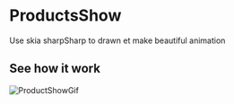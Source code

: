 # ProductsShow
Use skia sharpSharp to drawn et make beautiful animation


## See how it work


![ProductShowGif](https://user-images.githubusercontent.com/65972670/93332981-92907400-f81a-11ea-97b3-c69b373387aa.gif)
